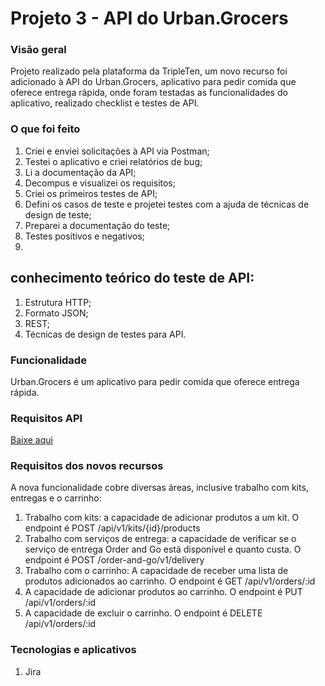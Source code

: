 # Projeto 3 - API do Urban.Grocers

### Visão geral
Projeto realizado pela plataforma da TripleTen, um novo recurso foi adicionado à API do Urban.Grocers, aplicativo para pedir comida que oferece entrega rápida, onde foram testadas as funcionalidades do aplicativo, realizado checklist e testes de API.

### O que foi feito
1. Criei e enviei solicitações à API via Postman;
2. Testei o aplicativo e criei relatórios de bug;
3. Li a documentação da API;
4. Decompus e visualizei os requisitos;
5. Criei os primeiros testes de API;
4. Defini os casos de teste e projetei testes com a ajuda de técnicas de design de teste;
5. Preparei a documentação do teste;
6. Testes positivos e negativos;
7. 

## conhecimento teórico do teste de API:
1. Estrutura HTTP;
2. Formato JSON;
3. REST;
4. Técnicas de design de testes para API.

### Funcionalidade
Urban.Grocers é um aplicativo para pedir comida que oferece entrega rápida. 

### Requisitos API
[Baixe aqui](https://github.com/bibiellabraz/meusarquivos/blob/6a6ff6c477bca073ba576e35fd2a361819fbce32/3%20Requisitos_para_o_back-end_do_Urban.grocers.pdf)

### Requisitos dos novos recursos
A nova funcionalidade cobre diversas áreas, inclusive trabalho com kits, entregas e o carrinho:
1. Trabalho com kits: a capacidade de adicionar produtos a um kit. O endpoint é POST /api/v1/kits/{id}/products
2. Trabalho com serviços de entrega: a capacidade de verificar se o serviço de entrega Order and Go está disponível e quanto custa. O endpoint é POST /order-and-go/v1/delivery
3. Trabalho com o carrinho: A capacidade de receber uma lista de produtos adicionados ao carrinho. O endpoint é GET /api/v1/orders/:id
4. A capacidade de adicionar produtos ao carrinho. O endpoint é PUT /api/v1/orders/:id
5. A capacidade de excluir o carrinho. O endpoint é DELETE /api/v1/orders/:id   

### Tecnologias e aplicativos
1. Jira

